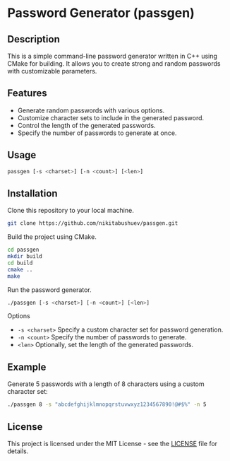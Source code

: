 # Password Generator (passgen)

## Description

This is a simple command-line password generator written in C++ using CMake for building. It allows you to create strong and random passwords with customizable parameters.

## Features

- Generate random passwords with various options.
- Customize character sets to include in the generated password.
- Control the length of the generated passwords.
- Specify the number of passwords to generate at once.

## Usage

```bash
passgen [-s <charset>] [-n <count>] [<len>]
```

## Installation

Clone this repository to your local machine.

```bash
git clone https://github.com/nikitabushuev/passgen.git
```

Build the project using CMake.

```bash
cd passgen
mkdir build
cd build
cmake ..
make
```

Run the password generator.

```bash
./passgen [-s <charset>] [-n <count>] [<len>]
```

Options
    
- `-s <charset>` Specify a custom character set for password generation.
- `-n <count>` Specify the number of passwords to generate.
- `<len>` Optionally, set the length of the generated passwords.

## Example

Generate 5 passwords with a length of 8 characters using a custom character set:

```bash
./passgen 8 -s "abcdefghijklmnopqrstuvwxyz1234567890!@#$%" -n 5
```

## License

This project is licensed under the MIT License - see the [LICENSE](LICENSE) file for details.
